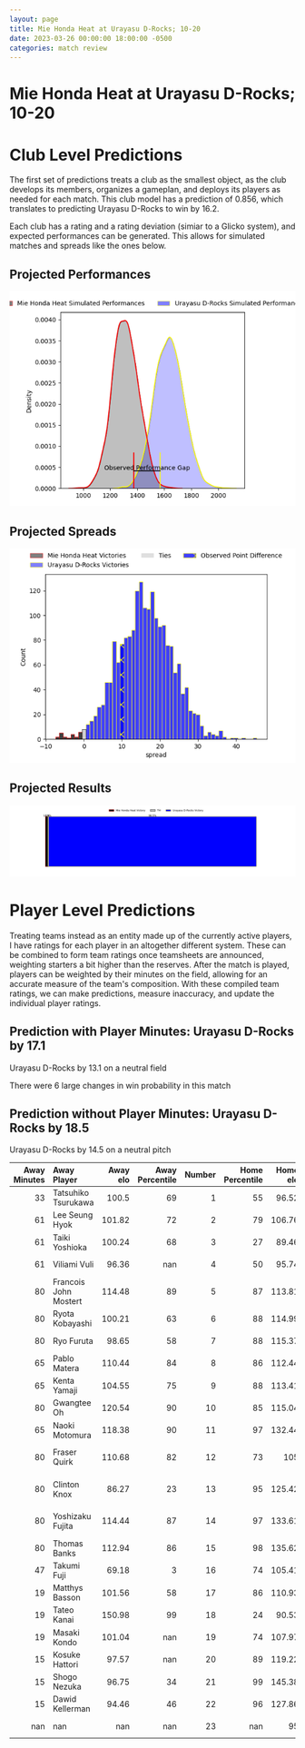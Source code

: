 ```yaml
---  
layout: page  
title: Mie Honda Heat at Urayasu D-Rocks; 10-20  
date: 2023-03-26 00:00:00 18:00:00 -0500  
categories: match review  
---
```

# Mie Honda Heat at Urayasu D-Rocks; 10-20

# Club Level Predictions


The first set of predictions treats a club as the smallest object, as the club develops its members, organizes a gameplan, and deploys its players as needed for each match. This club model has a prediction of 0.856, which translates to predicting Urayasu D-Rocks to win by 16.2.

Each club has a rating and a rating deviation (simiar to a Glicko system), and expected performances can be generated. This allows for simulated matches and spreads like the ones below.
## Projected Performances


![Projected Performances](plots/performances_2023-03-26-UrayasuD-Rocks-MieHondaHeat.png)
## Projected Spreads


![Projected Spreads](plots/spreads_2023-03-26-UrayasuD-Rocks-MieHondaHeat.png)
## Projected Results


![Projected Results](plots/resultbar_2023-03-26-UrayasuD-Rocks-MieHondaHeat.png)
# Player Level Predictions


Treating teams instead as an entity made up of the currently active players, I have ratings for each player in an altogether different system. These can be combined to form team ratings once teamsheets are announced, weighting starters a bit higher than the reserves. After the match is played, players can be weighted by their minutes on the field, allowing for an accurate measure of the team's composition. With these compiled team ratings, we can make predictions, measure inaccuracy, and update the individual player ratings.
## Prediction with Player Minutes: Urayasu D-Rocks by 17.1


Urayasu D-Rocks by 13.1 on a neutral field

There were 6 large changes in win probability in this match
## Prediction without Player Minutes: Urayasu D-Rocks by 18.5


Urayasu D-Rocks by 14.5 on a neutral pitch



|   Away Minutes | Away Player           |   Away elo |   Away Percentile |   Number |   Home Percentile |   Home elo | Home Player             |   Home Minutes |
|---------------:|:----------------------|-----------:|------------------:|---------:|------------------:|-----------:|:------------------------|---------------:|
|             33 | Tatsuhiko Tsurukawa   |     100.5  |                69 |        1 |                55 |      96.52 | Kabuto Anoku            |             60 |
|             61 | Lee Seung Hyok        |     101.82 |                72 |        2 |                79 |     106.76 | Shokei Kin              |             60 |
|             61 | Taiki Yoshioka        |     100.24 |                68 |        3 |                27 |      89.46 | Syuhei Takeuchi         |             76 |
|             61 | Viliami Vuli          |      96.36 |               nan |        4 |                50 |      95.74 | Ryeongji Kim            |             76 |
|             80 | Francois John Mostert |     114.48 |                89 |        5 |                87 |     113.81 | Lourens Jacobus Erasmus |             80 |
|             80 | Ryota Kobayashi       |     100.21 |                63 |        6 |                88 |     114.99 | Jimmy Tupou             |             80 |
|             80 | Ryo Furuta            |      98.65 |                58 |        7 |                88 |     115.37 | Tetta Shigemitsu        |             80 |
|             65 | Pablo Matera          |     110.44 |                84 |        8 |                86 |     112.44 | Liam Gill               |             67 |
|             65 | Kenta Yamaji          |     104.55 |                75 |        9 |                88 |     113.41 | Ren Iinuma              |             55 |
|             80 | Gwangtee Oh           |     120.54 |                90 |       10 |                85 |     115.04 | Otere Black             |             55 |
|             65 | Naoki Motomura        |     118.38 |                90 |       11 |                97 |     132.44 | Kai Ishii               |             80 |
|             80 | Fraser Quirk          |     110.68 |                82 |       12 |                73 |     105    | Samisoni Ahokovi Tua    |             71 |
|             80 | Clinton Knox          |      86.27 |                23 |       13 |                95 |     125.42 | Shane Edwards Gates     |             80 |
|             80 | Yoshizaku Fujita      |     114.44 |                87 |       14 |                97 |     133.61 | Larry Steven Sulunga    |             80 |
|             80 | Thomas Banks          |     112.94 |                86 |       15 |                98 |     135.62 | Takuhei Yasuda          |             80 |
|             47 | Takumi Fuji           |      69.18 |                 3 |       16 |                74 |     105.41 | Hayden Cripps           |             25 |
|             19 | Matthys Basson        |     101.56 |                58 |       17 |                86 |     110.93 | Greig Laidlaw           |             25 |
|             19 | Tateo Kanai           |     150.98 |                99 |       18 |                24 |      90.53 | Kazuma Nishikawa        |             20 |
|             19 | Masaki Kondo          |     101.04 |               nan |       19 |                74 |     107.97 | Ryuji Fujimura          |             20 |
|             15 | Kosuke Hattori        |      97.57 |               nan |       20 |                89 |     119.22 | Shingo Nakashima        |             13 |
|             15 | Shogo Nezuka          |      96.75 |                34 |       21 |                99 |     145.38 | Tone Tukufuka           |              9 |
|             15 | Dawid Kellerman       |      94.46 |                46 |       22 |                96 |     127.86 | Yuta Kojima             |              4 |
|            nan | nan                   |     nan    |               nan |       23 |               nan |      95    | Hidetomo Nabeshima      |              4 |

